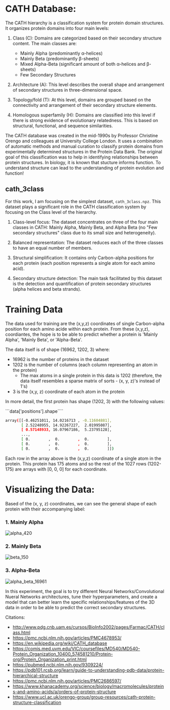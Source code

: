 # CATH Database:

The CATH hierarchy is a classification system for protein domain structures. It organizes protein domains into four main levels:

1. Class (C): Domains are categorized based on their secondary structure content. The main classes are:
   - Mainly Alpha (predominantly α-helices)
   - Mainly Beta (predominantly β-sheets)
   - Mixed Alpha-Beta (significant amount of both α-helices and β-sheets)
   - Few Secondary Structures

2. Architecture (A): This level describes the overall shape and arrangement of secondary structures in three-dimensional space.

3. Topology/fold (T): At this level, domains are grouped based on the connectivity and arrangement of their secondary structure elements.

4. Homologous superfamily (H): Domains are classified into this level if there is strong evidence of evolutionary relatedness. This is based on structural, functional, and sequence similarities.

The CATH database was created in the mid-1990s by Professor Christine Orengo and colleagues at University College London. It uses a combination of automatic methods and manual curation to classify protein domains from experimentally determined structures in the Protein Data Bank. The original goal of this classification was to help in identifying relationships between protein structures. In biology, it is known that stucture informs function. To understand structure can lead to the understanding of protein evolution and function!
 
 ## cath_3class

For this work, I am focusing on the simplest dataset, `cath_3class.npz`. This dataset plays a significant role in the CATH classification system by focusing on the Class level of the hierarchy. 

1. Class-level focus: The dataset concentrates on three of the four main classes in CATH: Mainly Alpha, Mainly Beta, and Alpha Beta (no "Few secondary structures" class due to its small size and heterogeneity).

2. Balanced representation: The dataset reduces each of the three classes to have an equal number of members.

3. Structural simplification: It contains only Carbon-alpha positions for each protein (each position represents a single atom for each amino acid).

4. Secondary structure detection: The main task facilitated by this dataset is the detection and quantification of protein secondary structures (alpha helices and beta strands).

# Training Data

The data used for training are the (x,y,z) coordinates of single Carbon-alpha position for each amino acide within each protein. From these (x,y,z), coordiantes, the hope is to be able to predict whether a protein is 'Mainly Alpha', 'Mainly Beta', or 'Alpha-Beta'.

The data itself is of shape (16962, 1202, 3) where:
- 16962 is the number of proteins in the dataset
- 1202 is the number of columns (each column representing an atom in the protein)
  - The max atoms in a single protein in this data is 1202 (therefore, the data itself resembles a sparse matrix of sorts - (x, y, z)'s instead of 1's)
- 3 is the (x,y, z) coordinate of each atom in the protein

In more detail, the first protein has shape (1202, 3) with the following values:

```data['positions'].shape````

```bash
array([[-0.46251011, 14.0216713 , -0.11604881],
       [ 2.52248955, 14.92267227,  2.01995087],
       [ 0.57148933, 16.07967186,  5.23795128],
       ...,
       [ 0.        ,  0.        ,  0.        ],
       [ 0.        ,  0.        ,  0.        ],
       [ 0.        ,  0.        ,  0.        ]])
```

Each row in the array above is the (x,y,z) coordinate of a single atom in the protein. This protein has 175 atoms and so the rest of the 1027 rows (1202-175) are arrays with [0, 0, 0] for each coordinate.

# Visualizing the Data:

Based of the (x, y, z) coordinates, we can see the general shape of each protein with their accompanying label:

### 1. Mainly Alpha
![alpha_420](https://github.com/user-attachments/assets/f31912be-6a52-490e-bade-f3fa53d5146f)

### 2. Mainly Beta
![beta_150](https://github.com/user-attachments/assets/7b0d5a56-2e63-421e-a03f-30bcabdd4f0b)

### 3. Alpha-Beta
![alpha_beta_16961](https://github.com/user-attachments/assets/264ab5cf-3eb8-4e01-a69a-8f2fcbfe94df)

In this experiment, the goal is to try different Neural Networks/Convolutional Nueral Networks architectures, tune their hyperparameters, and create a model that can better learn the specific relationships/features of the 3D data in order to be able to predict the correct secondary structures.

Citations:
- http://www.pdg.cnb.uam.es/cursos/BioInfo2002/pages/Farmac/CATH/class.html
- https://pmc.ncbi.nlm.nih.gov/articles/PMC4678953/
- https://en.wikipedia.org/wiki/CATH_database
- https://comis.med.uvm.edu/VIC/coursefiles/MD540/MD540-Protein_Organization_10400_574581210/Protein-org/Protein_Organization_print.html
- https://pubmed.ncbi.nlm.nih.gov/9309224/
- https://pdb101.rcsb.org/learn/guide-to-understanding-pdb-data/protein-hierarchical-structure
- https://pmc.ncbi.nlm.nih.gov/articles/PMC2686597/
- https://www.khanacademy.org/science/biology/macromolecules/proteins-and-amino-acids/a/orders-of-protein-structure
- https://www.ucl.ac.uk/orengo-group/group-resources/cath-protein-structure-classification
